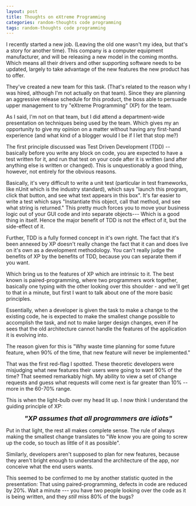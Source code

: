 ```yaml
---
layout: post
title: Thoughts on eXtreme Programming
categories: random-thoughts code programming
tags: random-thoughts code programming
---
```


  <p>I recently started a new job.  (Leaving the old one wasn't my idea, but that's a story for another time).   This company is a computer equipment manufacturer, and will be releasing a new model in the coming months.  Which means all their drivers and other supporting software needs to be updated, largely to take advantage of the new features the new product has to offer. </p> <p>They've created a new team for this task. (That's related to the reason why I was hired, although I'm not actually on that team).  Since they are planning an aggressive release schedule for this product, the boss able to persuade upper management to try "eXtreme Programming"  (XP) for the team.</p> <p>As I said, I'm not on that team, but I did attend a department-wide presentation on techniques being used by the team.  Which gives my an opportunity to give my opinion on a matter without having any first-hand experience (and what kind of a blogger would I be if I let that stop me?)</p> <p>The first principle discussed was Test Driven Development (TDD) -- basically before you write any block on code, you are expected to have a test written for it, and run that test on your code after it is written (and after anything else is written or changed).  This is unquestionably a good thing, however, not entirely for the obvious reasons.  </p> <p>Basically, it's very difficult to write a unit test (particular in test frameworks, like nUnit which is the industry standard), which says "launch this program, click that button, and see what text appears in this box".   It's far easier to write a test which says "Instantiate this object, call that method, and see what string is returned."  This pretty much forces you to move your business logic out of your GUI code and into separate objects--- Which is a good thing in itself.  Hence the major benefit of TDD is not the effect of it, but the side-effect of it.</p> <p>Further, TDD is a fully formed concept in it's own right. The fact that it's been annexed by XP doesn't really change the fact that it can and does live on it's own as a development methodology.  You can't really judge the benefits of XP by the benefits of TDD, because you can separate them if you want.</p> <p>Which bring us to the features of XP which are intrinsic to it.  The best known is paired-programming, where two programmers work together, basically one typing with the other looking over this shoulder - and we'll get to that in a minute, but first I want to talk about one of the more basic principles.</p> <p>Essentially, when a developer is given the task to make a change to the existing code, he is expected to make the smallest change possible to accomplish the task, and not to make larger design changes, even if he sees that the old architecture cannot handle the features of the application it is evolving into.</p> <p>The reason given for this is "Why waste time planning for some future feature, when 90% of the time, that new feature will never be implemented."</p> <p>That was the first red-flag I spotted. These theoretic developers were misjudging what new features their users were going to want 90% of the time?   That seemed remarkably high. My ability to view a set of change requests and guess what requests will come next is far greater than 10% -- more in the 60-70% range.</p> <p>This is when the light-bulb over my head lit up.  I now think I understand the guiding principle of XP:</p> <p align="center"><strong><em><font size="4">"XP assumes that all programmers are idiots"</font></em></strong></p> <p>Put in that light, the rest all makes complete sense.  The rule of always making the smallest change translates to "We know you are going to screw up the code, so touch as little of it as possible".</p> <p>Similarly, developers aren't supposed to plan for new features, because they aren't bright enough to understand the architecture of the app, nor conceive what the end users wants.</p> <p>This seemed to be confirmed to me by another statistic quoted in the presentation:  That using paired-programming, defects in code are reduced by 20%. Wait a minute --- you have two people looking over the code as it is being written, and they <em>still</em> miss 80% of the bugs?</p>